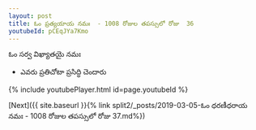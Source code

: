```yaml
---
layout: post
title: ఓం ప్రత్యయాయ నమః  - 1008 రోజుల తపస్సులో రోజు  36
youtubeId: pCEqJYa7Kmo
---
```

 
 
 ఓం సర్వ విఖ్యాతయై నమః  
 
 -  ఎవరు ప్రతిచోటా ప్రసిద్ధి చెందారు 
 
  
 
  
 
 
 
 
 
 


{% include youtubePlayer.html id=page.youtubeId %}
 
[Next]({{ site.baseurl }}{% link  split2/_posts/2019-03-05-ఓం ధరణీధరాయ నమః  - 1008 రోజుల తపస్సులో రోజు  37.md%})
 

